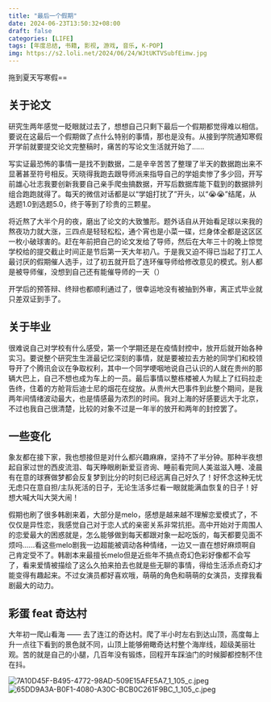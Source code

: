 ```yaml
---
title: "最后一个假期"
date: 2024-06-23T13:50:32+08:00
draft: false
categories: [LIFE]
tags: [年度总结, 书籍, 影视, 游戏, 音乐, K-POP]
img: https://s2.loli.net/2024/06/24/WJtUKTVSubfEimw.jpg
---
```


拖到夏天写寒假==

## 关于论文

研究生两年感觉一眨眼就过去了，想想自己只剩下最后一个假期都觉得难以相信。要说在这最后一个假期做了点什么特别的事情，那也是没有。从接到学院通知寒假开学前就要提交论文完整稿时，痛苦的写论文生活就开始了......

写实证最恐怖的事情一是找不到数据，二是辛辛苦苦了整理了半天的数据跑出来不显著甚至符号相反。天晓得我跑去跟导师派来指导自己的学姐卖惨了多少回，开写前雄心壮志我要创新我要自己亲手爬虫搞数据，开写后数据库能下载到的数据排列组合跑跑就得了。每天的微信对话都是以“学姐打扰了”开头，以“😭😭”结尾，从选题1.0到选题5.0，终于等到了珍贵的三颗星。

将近熬了大半个月的夜，磨出了论文的大致雏形。题外话自从开始看足球以来我的熬夜功力就大涨，三四点是轻轻松松，通个宵也是小菜一碟，烂身体全都是这区区一枚小破球害的。赶在年前把自己的论文发给了导师，然后在大年三十的晚上惊觉学校给的提交截止时间正是节后第一天大年初八。于是我又迫不得已当起了打工人最讨厌的假期催人选手，过了初五就开启了连环催导师给修改意见的模式。别人都是被导师催，没想到自己还有能催导师的一天（）

开学后的预答辩、终辩也都顺利通过了，很幸运地没有被抽到外审，离正式毕业就只差双证到手了。

## 关于毕业

很难说自己对学校有什么感受，第一个学期还是在疫情封控中，放开后就开始各种实习。要说整个研究生生涯最记忆深刻的事情，就是要被拉去方舱的同学们和校领导开了个腾讯会议在争取权利，其中一个同学哽咽地说自己认识的人就在贵州的那辆大巴上，自己不想也成为车上的一员。最后事情以整栋楼被人为赋上了红码拉走告终，住着的方舱背后迪士尼的烟花在绽放。从贵州大巴事件到此整个期间，是我两年间情绪波动最大，也是情感最为浓烈的时间。我对上海的好感要远大于北京，不过也我自己很清楚，比较的对象不过是一年半的放开和两年的封控罢了。

## 一些变化
象友都在接下家，我也想接但是对什么都兴趣麻麻，坚持不了半分钟。那种半夜想起自家过世的西皮流泪、每天睁眼刷新爱豆咨询、睡前看完同人美滋滋入睡、凌晨有在意的球赛做梦都会反复梦到比分的时刻已经远离自己好久了！好怀念这种无忧无虑只在意自担/主队死活的日子，无论生活多烂看一眼就能满血恢复的日子！好想大喊大叫大哭大闹！

假期也刷了很多韩剧来着，大部分是melo，感想是越来越不理解恋爱模式了，不仅仅是异性恋，我感觉自己对于恋人式的亲密关系非常抗拒。高中开始对于周围人的恋爱最大的困惑就是，怎么能够做到每天都跟对象一起吃饭的，每天都要见面不烦吗......看这些melo剧我一边超能被调动各种情绪，一边又一直在想好麻烦啊自己肯定受不了。韩剧本来最擅长melo但是近些年不搞点奇幻色彩好像都不会写了，看来爱情被描绘了这么久拍来拍去也就是些无聊的事情，得给生活添点奇幻才能变得有趣起来。不过女演员都好喜欢哦，萌萌的角色和萌萌的女演员，支撑我看剧最大的动力。

## 彩蛋 feat 奇达村
大年初一爬山看海 —— 去了连江的奇达村。爬了半小时左右到达山顶，高度每上升一点往下看到的景色就不同，山顶上能够俯瞰奇达村整个海岸线，超级美丽壮观。苦的就是自己的小腿，几百年没有锻炼，回程开车踩油门的时候脚都控制不住在抖。

![7A10D45F-B495-4772-98AD-509E15AFE5A7_1_105_c.jpeg](https://s2.loli.net/2024/06/24/stqv83bl2z9LmQA.jpg)
![65DD9A3A-B0F1-4080-A30C-BCB0C261F9BC_1_105_c.jpeg](https://s2.loli.net/2024/06/24/WkjDPZucx7wiN6e.jpg)